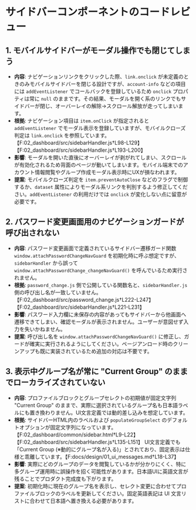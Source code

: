 # サイドバーコンポーネントのコードレビュー

## 1. モバイルサイドバーがモーダル操作でも閉じてしまう
- **内容**: ナビゲーションリンクをクリックした際、`link.onclick` が未定義のときのみモバイルサイドバーを閉じる設計ですが、`account-info` などの項目には `addEventListener` でコールバックを登録しているため `onclick` プロパティは常に `null` のままです。その結果、モーダルを開く系のリンクでもサイドバーが閉じ、オーバーレイの解除→スクロール解放が走ってしまいます。
- **根拠**: ナビゲーション項目は `item.onClick` が指定されると `addEventListener` でモーダル表示を登録していますが、モバイルクローズ判定は `link.onclick` を参照しています。【F:02_dashboard/src/sidebarHandler.js†L98-L129】【F:02_dashboard/src/sidebarHandler.js†L193-L200】
- **影響**: モーダルを開いた直後にオーバーレイが剥がれてしまい、スクロールが有効化されるため背面のページが動いてしまいます。モバイル端末でのアカウント情報閲覧やグループ作成モーダル表示時にUXが損なわれます。
- **提案**: モバイルクローズ判定を `item.preventAutoClose` などのフラグで制御するか、`dataset` 属性によりモーダル系リンクを判別するよう修正してください。`addEventListener` の利用だけでは `onclick` が変化しない点に留意が必要です。

## 2. パスワード変更画面用のナビゲーションガードが呼び出されない
- **内容**: パスワード変更画面で定義されているサイドバー遷移ガード関数 `window.attachPasswordChangeNavGuard` を初期化時に呼ぶ想定ですが、`sidebarHandler` から誤って `window.attachPasswordChange_changeNavGuard()` を呼んでいるため実行されません。
- **根拠**: `password_change.js` 側で公開している関数名と、`sidebarHandler.js` 側の呼び出し名が一致していません。【F:02_dashboard/src/password_change.js†L222-L247】【F:02_dashboard/src/sidebarHandler.js†L221-L231】
- **影響**: パスワード入力欄に未保存の内容があってもサイドバーから他画面へ遷移できてしまい、確認モーダルが表示されません。ユーザーが意図せず入力を失いかねません。
- **提案**: 呼び出し名を `window.attachPasswordChangeNavGuard()` に修正し、ガードが確実に実行されるようにしてください。ページアンロード時のクリーンアップも既に実装されているため追加の対応は不要です。

## 3. 表示中グループ名が常に "Current Group" のままでローカライズされていない
- **内容**: プロファイルブロックとグループセレクトの初期値が固定文字列 "Current Group" のままで、実際に選択されているグループ名も日本語ラベルにも置き換わりません。UI文言定義では動的差し込みを想定しています。
- **根拠**: サイドバーHTML内のラベルおよび `populateGroupSelect` のデフォルトオプションが固定文字列になっています。【F:02_dashboard/common/sidebar.html†L9-L22】【F:02_dashboard/src/sidebarHandler.js†L135-L151】 UI文言定義でも「Current Group (※動的にグループ名が入る)」とされており、固定表示は仕様と乖離しています。【F:docs/design/01_ui_messages.md†L18-L37】
- **影響**: 実際にどのグループのデータを閲覧しているかが分かりにくく、特に多グループ運用時に誤操作を招く可能性があります。日本語UIに英語文言が残ることでプロダクト完成度も下がります。
- **提案**: 初期化時に現在のグループ名を表示し、セレクト変更に合わせてプロファイルブロックのラベルを更新してください。固定英語表記は UI 文言リストに合わせて日本語へ置き換える必要があります。
